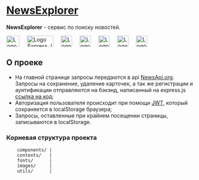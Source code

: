 # [NewsExplorer](https://v1ktorbro.github.io/news-explorer-frontend/index.html)
**NewsExplorer** - сервис по поиску  новостей.

<nav 
  style='display: flex;'>
  <a 
    href='https://ru.reactjs.org/' 
    target='_blank'>
      <img 
        src='https://upload.wikimedia.org/wikipedia/commons/thumb/a/a7/React-icon.svg/512px-React-icon.svg.png?20220125121207' 
        alt='Logo React.JS' 
        style='margin-right: 20px; width: 35px; height: 30px;'
      />
  </a>
  <a 
    href='https://expressjs.com/ru/' 
    target='_blank'>
      <img 
        src='https://www.vectorlogo.zone/logos/expressjs/expressjs-ar21.svg' 
        alt='Logo Express.JS' 
        style='margin-right: 20px;width: 70px; height: 30px; background-color: #fff;'
      />
  </a>
  <a 
    href='https://www.w3schools.com/js/js_es6.asp/' 
    target='_blank'>
      <img 
        src='https://cdn-icons-png.flaticon.com/512/5968/5968292.png' 
        alt='Logo JavaScript' 
        style='margin-right: 20px; width: 30px; height: 30px;'
      />
  </a>
  <a 
    href='https://www.mongodb.com/' 
    target='_blank'
    >
    <img 
      src='https://github.com/mongodb/mongo/raw/master/docs/leaf.svg' 
      alt='Logo MongoDb' 
      style='margin-right: 20px; width: 30px; height: 30px;'
    />
  </a>
  <a 
    href='https://cloud.yandex.com/en-ru/' 
    target='_blank'>
    <img 
      src='https://storage.yandexcloud.net/cloud-www-assets/constructor/content-program/icons/yandexcloud.svg' 
      alt='Logo Yandex.Cloud' 
      style='margin-right: 20px; width: 30px; height: 30px;'
    />
  </a>
  <a 
    href='https://expressjs.com/ru/' 
    target='_blank'>
      <img 
        src='https://www.svgrepo.com/show/303205/html-5-logo.svg' 
        alt='Logo HTML' 
        style='margin-right: 20px;width: 30px; height: 30px;'
      />
  </a>
  <a 
    href='https://expressjs.com/ru/' 
    target='_blank'>
      <img 
        src='https://upload.wikimedia.org/wikipedia/commons/d/d5/CSS3_logo_and_wordmark.svg' 
        alt='Logo CSS' 
        style='margin-right: 20px;width: 30px; height: 30px;'
      />
  </a>
</nav>

## О проеке 
* На главной странице запросы передаются в api [NewsApi.org](https://newsapi.org/). Запросы на сохранение, удаление карточек, а так же регистрации и аунтификации отправляются  на бэкэнд, написанный на express.js [ссылка на код](https://github.com/v1ktorbro/news-explorer-api);
* Авторизация пользователя происходит при помощи [JWT](https://www.npmjs.com/package/jsonwebtoken), который сохраняется в localStorage браузера;
* Запросы, оставленные при крайнем посещении страницы, записываются в localStorage.

### Корневая структура проекта

        components/ | 
        contexts/   | 
        fonts/      | 
        images/     | 
        utils/      | 
